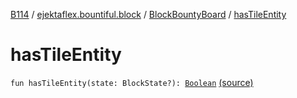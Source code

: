 [B114](../../index.md) / [ejektaflex.bountiful.block](../index.md) / [BlockBountyBoard](index.md) / [hasTileEntity](./has-tile-entity.md)

# hasTileEntity

`fun hasTileEntity(state: BlockState?): `[`Boolean`](https://kotlinlang.org/api/latest/jvm/stdlib/kotlin/-boolean/index.html) [(source)](https://github.com/ejektaflex/Bountiful/tree/develop/src/main/kotlin/ejektaflex/bountiful/block/BlockBountyBoard.kt#L103)